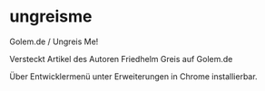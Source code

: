 # ungreisme
Golem.de / Ungreis Me!

Versteckt Artikel des Autoren Friedhelm Greis auf Golem.de

Über Entwicklermenü unter Erweiterungen in Chrome installierbar.
